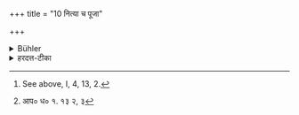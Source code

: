 +++
title = "10 नित्या च पूजा"

+++

<details><summary>Bühler</summary>

10. And respect (must) always (be shown to one's elders and betters), according to the injunction [^8]  (given above and according to the order of their seniority).


[^8]:  See above, I, 4, 13, 2.
</details>

<details><summary>हरदत्त-टीका</summary>

## सूत्रम्
नित्या च पूजा यथोपदेशम् ॥ ९ ॥  
## टिप्पनी
[^१] 'पूजा वर्णज्यायसां कार्या, वृद्धतराणां चे'त्युपदेशानुरोधेन या नित्या पूजा सा यथापूर्वं वृद्धक्रमेण ॥ ९ ॥  

[^१]: आप० ध० १. १३ २, ३
</details>
